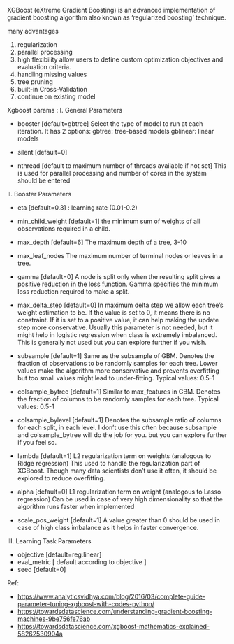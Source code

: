 


XGBoost (eXtreme Gradient Boosting) is an advanced implementation of gradient boosting algorithm
also known as ‘regularized boosting‘ technique.

many advantages
1. regularization
2. parallel processing
3. high flexibility
allow users to define custom optimization objectives and evaluation criteria.
4. handling missing values
5. tree pruning
6. built-in Cross-Validation
7. continue on existing model


Xgboost params : 
I. General Parameters

* booster [default=gbtree]
Select the type of model to run at each iteration. It has 2 options:
gbtree: tree-based models
gblinear: linear models

* silent [default=0]

* nthread [default to maximum number of threads available if not set]
This is used for parallel processing and number of cores in the system should be entered

II. Booster Parameters

* eta [default=0.3] : learning rate (0.01-0.2)

* min_child_weight [default=1]
the minimum sum of weights of all observations required in a child.

* max_depth [default=6]
The maximum depth of a tree, 3-10

* max_leaf_nodes
The maximum number of terminal nodes or leaves in a tree.

* gamma [default=0]
A node is split only when the resulting split gives a positive reduction in the loss function. 
Gamma specifies the minimum loss reduction required to make a split.

* max_delta_step [default=0]
In maximum delta step we allow each tree’s weight estimation to be. If the value is set to 0, it means there is no constraint. If it is set to a positive value, it can help making the update step more conservative.
Usually this parameter is not needed, but it might help in logistic regression when class is extremely imbalanced.
This is generally not used but you can explore further if you wish.
* subsample [default=1]
Same as the subsample of GBM. Denotes the fraction of observations to be randomly samples for each tree.
Lower values make the algorithm more conservative and prevents overfitting but too small values might lead to under-fitting.
Typical values: 0.5-1
* colsample_bytree [default=1]
Similar to max_features in GBM. Denotes the fraction of columns to be randomly samples for each tree.
Typical values: 0.5-1
* colsample_bylevel [default=1]
Denotes the subsample ratio of columns for each split, in each level.
I don’t use this often because subsample and colsample_bytree will do the job for you. but you can explore further if you feel so.
* lambda [default=1]
L2 regularization term on weights (analogous to Ridge regression)
This used to handle the regularization part of XGBoost. Though many data scientists don’t use it often, it should be explored to reduce overfitting.

* alpha [default=0]
L1 regularization term on weight (analogous to Lasso regression)
Can be used in case of very high dimensionality so that the algorithm runs faster when implemented

* scale_pos_weight [default=1]
A value greater than 0 should be used in case of high class imbalance as it helps in faster convergence.
 
 
III. Learning Task Parameters

* objective [default=reg:linear]
* eval_metric [ default according to objective ]
* seed [default=0]

Ref:
* https://www.analyticsvidhya.com/blog/2016/03/complete-guide-parameter-tuning-xgboost-with-codes-python/
* https://towardsdatascience.com/understanding-gradient-boosting-machines-9be756fe76ab
* https://towardsdatascience.com/xgboost-mathematics-explained-58262530904a
